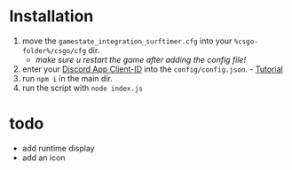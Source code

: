 # Installation

1. move the `gamestate_integration_surftimer.cfg` into your `%csgo-folder%/csgo/cfg` dir.
    * *make sure u restart the game after adding the config file!*
1. enter your [Discord App Client-ID](https://discordapp.com/developers/applications/) into the `config/config.json`. - [Tutorial](https://github.com/SinisterRectus/Discordia/wiki/Setting-up-a-Discord-application#creating-discord-applications)
1. run `npm i` in the main dir. 
1. run the script with `node index.js`

# todo

- add runtime display
- add an icon

